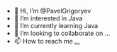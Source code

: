 - 👋 Hi, I’m @PavelGrigoryev
- 👀 I’m interested in Java
- 🌱 I’m currently learning Java
- 💞️ I’m looking to collaborate on ...
- 📫 How to reach me [...](https://pavelgrigoryev.github.io/GrigoryevPavel/)

<!---
PavelGrigoryev/PavelGrigoryev is a ✨ special ✨ repository because its `README.md` (this file) appears on your GitHub profile.
You can click the Preview link to take a look at your changes.
--->
